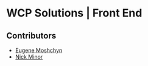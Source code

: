 # WCP Solutions | Front End
## Contributors
- [Eugene Moshchyn](https://github.com/EvilCheetah)
- [Nick Minor](https://github.com/MidnightLycanr0c)

